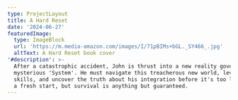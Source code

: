 ```yaml
---
type: ProjectLayout
title: A Hard Reset
date: '2024-06-27'
featuredImage:
  type: ImageBlock
  url: 'https://m.media-amazon.com/images/I/71pBIMs+bGL._SY466_.jpg'
  altText: A Hard Reset book cover
'#description': >-
  After a catastrophic accident, John is thrust into a new reality governed by a
  mysterious 'System'. He must navigate this treacherous new world, level up his
  skills, and uncover the truth about his integration before it's too late. It's
  a fresh start, but survival is anything but guaranteed.
---
```

